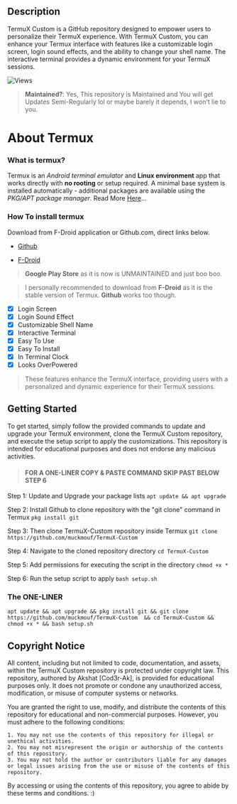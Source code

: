## Description
TermuX Custom is a GitHub repository designed to empower users to personalize their TermuX experience. With TermuX Custom, you can enhance your Termux interface with features like a customizable login screen, login sound effects, and the ability to change your shell name. The interactive terminal provides a dynamic environment for your TermuX sessions.

![Views](https://profile-counter.glitch.me/TermuX-Custom/count.svg) 
> **Maintained?**: Yes, This repository is Maintained and You will get Updates Semi-Regularly lol or maybe barely it depends, I won't lie to you.

# About Termux
### What is termux?
Termux is an *Android terminal emulator* and **Linux environment** app that works directly with **no rooting** or setup required. A minimal base system is installed automatically - additional packages are available using the *PKG/APT package manager*. Read More [Here](https://termux.com/)... 
### How To install termux ####

Download from F-Droid application or Github.com, direct links below. <br />

- [Github](https://github.com/termux/termux-app)
  
- [F-Droid](https://f-droid.org/packages/com.termux/) <br />

> **Google Play Store** as it is now is UNMAINTAINED and just boo boo.

> I personally recommended to download from **F-Droid** as it is the stable version of Termux. **Github** works too though.


- [x] Login Screen
- [x] Login Sound Effect
- [x] Customizable Shell Name
- [x] Interactive Terminal
- [X] Easy To Use
- [X] Easy To Install
- [X] In Terminal Clock
- [X] Looks OverPowered
> These features enhance the TermuX interface, providing users with a personalized and dynamic experience for their TermuX sessions.


## Getting Started
To get started, simply follow the provided commands to update and upgrade your TermuX environment, clone the TermuX Custom repository, and execute the setup script to apply the customizations. This repository is intended for educational purposes and does not endorse any malicious activities.

> #### FOR A ONE-LINER COPY & PASTE COMMAND SKIP PAST BELOW STEP 6 #####

Step 1: Update and Upgrade your package lists
    ```
    apt update && apt upgrade
    ```

Step 2: Install Github to clone repository with the "git clone" command in Termux
    ```
    pkg install git
    ```
    
Step 3: Then clone TermuX-Custom repository inside Termux
    ```
    git clone https://github.com/muckmouf/TermuX-Custom
    ```

Step 4: Navigate to the cloned repository directory
    ```
    cd TermuX-Custom
    ```

Step 5: Add permissions for executing the script in the directory
    ```
    chmod +x *
    ```

Step 6: Run the setup script to apply
    ```
    bash setup.sh
    ```

### The ONE-LINER ###
```
apt update && apt upgrade && pkg install git && git clone https://github.com/muckmouf/TermuX-Custom  && cd TermuX-Custom && chmod +x * && bash setup.sh 
```
## Copyright Notice

All content, including but not limited to code, documentation, and assets, within the TermuX Custom repository is protected under copyright law. This repository, authored by Akshat [Cod3r-Ak], is provided for educational purposes only. It does not promote or condone any unauthorized access, modification, or misuse of computer systems or networks.

You are granted the right to use, modify, and distribute the contents of this repository for educational and non-commercial purposes. However, you must adhere to the following conditions:
```
1. You may not use the contents of this repository for illegal or unethical activities.
2. You may not misrepresent the origin or authorship of the contents of this repository.
3. You may not hold the author or contributors liable for any damages or legal issues arising from the use or misuse of the contents of this repository.
```
By accessing or using the contents of this repository, you agree to abide by these terms and conditions. :)

